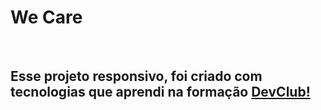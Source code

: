 <h1> We Care </h1>

<br>

<h2>Esse projeto responsivo, foi criado com tecnologias que aprendi na formação <a href="https://rodolfomori.com.br/devclub">DevClub!<a/></h2>

